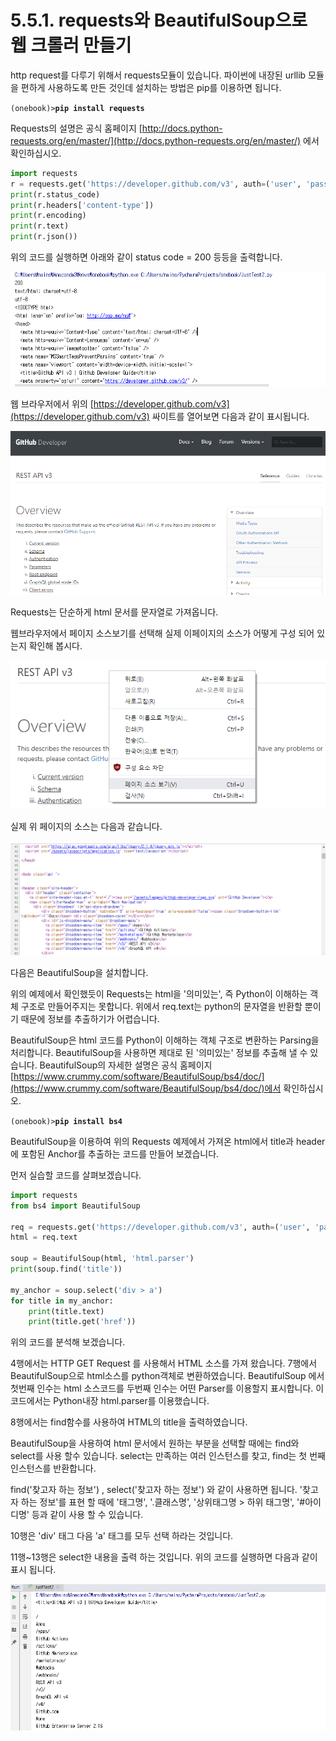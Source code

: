 # 5.5.1. requests와 BeautifulSoup으로 웹 크롤러 만들기

http request를 다루기 위해서 requests모듈이 있습니다. 파이썬에 내장된 urllib 모듈을 편하게 사용하도록 만든 것인데 설치하는 방법은 pip를 이용하면 됩니다.

`(onebook)>`**`pip install requests`**

Requests의 설명은 공식 홈페이지 [http://docs.python-requests.org/en/master/](http://docs.python-requests.org/en/master/) 에서 확인하십시오.

```python
import requests
r = requests.get('https://developer.github.com/v3', auth=('user', 'pass'))     # HTTP GET Request
print(r.status_code)                                                                                             # 실행 결과
print(r.headers['content-type'])                                                                          # HTTP Header 가져오기
print(r.encoding)                                                                                                   # HTML 소스 가져오기
print(r.text)
print(r.json())
```

위의 코드를 실행하면 아래와 같이 status code = 200 등등을 출력합니다.

![](../../.gitbook/assets/55100.png)

웹 브라우저에서 위의 [https://developer.github.com/v3](https://developer.github.com/v3) 싸이트를 열어보면 다음과 같이 표시됩니다.

![](../../.gitbook/assets/55101.png)

Requests는 단순하게 html 문서를 문자열로 가져옵니다.

웹브라우저에서 페이지 소스보기를 선택해 실제 이페이지의 소스가 어떻게 구성 되어 있는지 확인해 봅시다.

![](../../.gitbook/assets/55102.png)

실제 위 페이지의 소스는 다음과 같습니다.

![](../../.gitbook/assets/55103.png)

다음은 BeautifulSoup을 설치합니다.

위의 예제에서 확인했듯이 Requests는 html을 '의미있는', 즉 Python이 이해하는 객체 구조로 만들어주지는 못합니다. 위에서 req.text는 python의 문자열을 반환할 뿐이기 때문에 정보를 추출하기가 어렵습니다.

BeautifulSoup은 html 코드를 Python이 이해하는 객체 구조로 변환하는 Parsing을 처리합니다. BeautifulSoup을 사용하면 제대로 된 '의미있는' 정보를 추출해 낼 수 있습니다. BeautifulSoup의 자세한 설명은 공식 홈페이지[https://www.crummy.com/software/BeautifulSoup/bs4/doc/](https://www.crummy.com/software/BeautifulSoup/bs4/doc/)에서 확인하십시오.

`(onebook)>`**`pip install bs4`**

BeautifulSoup을 이용하여 위의 Requests 예제에서 가져온 html에서 title과 header에 포함된 Anchor를 추출하는 코드를 만들어 보겠습니다.

먼저 실습할 코드를 살펴보겠습니다.

```python
import requests
from bs4 import BeautifulSoup

req = requests.get('https://developer.github.com/v3', auth=('user', 'pass')) 
html = req.text
 
soup = BeautifulSoup(html, 'html.parser')
print(soup.find('title'))

my_anchor = soup.select('div > a')
for title in my_anchor:
    print(title.text)
    print(title.get('href'))
```

위의 코드를 분석해 보겠습니다.

4행에서는 HTTP GET Request 를 사용해서 HTML 소스를 가져 왔습니다. 7행에서 BeautifulSoup으로 html소스를 python객체로 변환하였습니다. BeautifulSoup 에서 첫번째 인수는 html 소스코드를 두번째 인수는 어떤 Parser를 이용할지 표시합니다. 이 코드에서는 Python내장 html.parser를 이용했습니다.

8행에서는 find함수를 사용하여 HTML의 title을 출력하였습니다.

BeautifulSoup을 사용하여 html 문서에서 원하는 부분을 선택할 때에는 find와 select를 사용 할수 있습니다. select는 만족하는 여러 인스턴스를 찾고, find는 첫 번째 인스턴스를 반환합니다.

find('찾고자 하는 정보') , select('찾고자 하는 정보') 와 같이 사용하면 됩니다. '찾고자 하는 정보'를 표현 할 때에 '태그명', '.클래스명', '상위태그명 > 하위 태그명', '#아이디명' 등과 같이 사용 할 수 있습니다.

10행은 'div' 태그 다음 'a' 태그를 모두 선택 하라는 것입니다.

11행\~13행은 select한 내용을 출력 하는 것입니다. 위의 코드를 실행하면 다음과 같이 표시 됩니다.

![](../../.gitbook/assets/55104.png)
